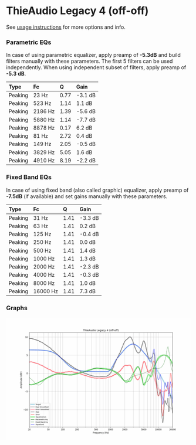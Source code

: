 # ThieAudio Legacy 4 (off-off)
See [usage instructions](https://github.com/jaakkopasanen/AutoEq#usage) for more options and info.

### Parametric EQs
In case of using parametric equalizer, apply preamp of **-5.3dB** and build filters manually
with these parameters. The first 5 filters can be used independently.
When using independent subset of filters, apply preamp of **-5.3 dB**.

| Type    | Fc      |    Q | Gain    |
|:--------|:--------|:-----|:--------|
| Peaking | 23 Hz   | 0.77 | -3.1 dB |
| Peaking | 523 Hz  | 1.14 | 1.1 dB  |
| Peaking | 2186 Hz | 1.39 | -5.6 dB |
| Peaking | 5880 Hz | 1.14 | -7.7 dB |
| Peaking | 8878 Hz | 0.17 | 6.2 dB  |
| Peaking | 81 Hz   | 2.72 | 0.4 dB  |
| Peaking | 149 Hz  | 2.05 | -0.5 dB |
| Peaking | 3829 Hz | 5.05 | 1.6 dB  |
| Peaking | 4910 Hz | 8.19 | -2.2 dB |

### Fixed Band EQs
In case of using fixed band (also called graphic) equalizer, apply preamp of **-7.5dB**
(if available) and set gains manually with these parameters.

| Type    | Fc       |    Q | Gain    |
|:--------|:---------|:-----|:--------|
| Peaking | 31 Hz    | 1.41 | -3.3 dB |
| Peaking | 63 Hz    | 1.41 | 0.2 dB  |
| Peaking | 125 Hz   | 1.41 | -0.4 dB |
| Peaking | 250 Hz   | 1.41 | 0.0 dB  |
| Peaking | 500 Hz   | 1.41 | 1.4 dB  |
| Peaking | 1000 Hz  | 1.41 | 1.3 dB  |
| Peaking | 2000 Hz  | 1.41 | -2.3 dB |
| Peaking | 4000 Hz  | 1.41 | -0.3 dB |
| Peaking | 8000 Hz  | 1.41 | 1.0 dB  |
| Peaking | 16000 Hz | 1.41 | 7.3 dB  |

### Graphs
![](./ThieAudio%20Legacy%204%20(off-off).png)